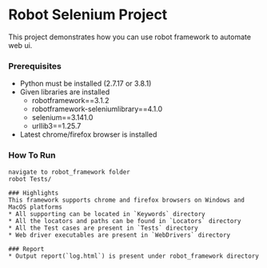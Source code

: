 # Robot Selenium Project
This project demonstrates how you can use robot framework to automate web ui.

### Prerequisites
* Python must be installed (2.7.17 or 3.8.1)
* Given libraries are installed
  * robotframework==3.1.2
  * robotframework-seleniumlibrary==4.1.0
  * selenium==3.141.0
  * urllib3==1.25.7
* Latest chrome/firefox browser is installed

### How To Run
```
navigate to robot_framework folder
robot Tests/

### Highlights
This framework supports chrome and firefox browsers on Windows and MacOS platforms
* All supporting can be located in `Keywords` directory
* All the locators and paths can be found in `Locators` directory
* All the Test cases are present in `Tests` directory
* Web driver executables are present in `WebDrivers` directory

### Report
* Output report(`log.html`) is present under robot_framework directory
